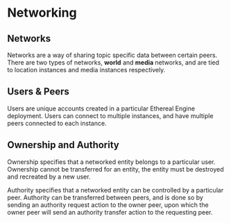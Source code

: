 # Networking

## Networks

Networks are a way of sharing topic specific data between certain peers. There are two types of networks, **world** and **media** networks, and are tied to location instances and media instances respectively.

## Users & Peers

Users are unique accounts created in a particular Ethereal Engine deployment. Users can connect to multiple instances, and have multiple peers connected to each instance.

## Ownership and Authority

Ownership specifies that a networked entity belongs to a particular user. Ownership cannot be transferred for an entity, the entity must be destroyed and recreated by a new user. 

Authority specifies that a networked entity can be controlled by a particular peer. Authority can be transferred between peers, and is done so by sending an authority request action to the owner peer, upon which the owner peer will send an authority transfer action to the requesting peer.
